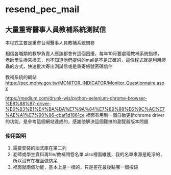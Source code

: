 # resend_pec_mail
## 大量重寄醫事人員教補系統測試信

本程式主要是重寄台灣醫事人員教補系統問卷

相信各職類的教學負責人應該都會有這個困擾，每年10月要處理教補系統指標，老師學生換來換去，也不知道他們提供的mail是不是正確的，這個程式就是利用爬蟲的方式，快速批次寄出測試信或是重寄帳號密碼信件

教補系統的網站
https://pec.mohw.gov.tw/MONITOR_INDICATOR/Monitor_Questionnaire.aspx

https://medium.com/drunk-wis/python-selenium-chrome-browser-%E8%88%87-driver-%E6%83%B1%E4%BA%BA%E7%9A%84%E7%89%88%E6%9C%AC%E7%AE%A1%E7%90%86-cbaf1d1861ce
裡面有用到一個自動更新chrome driver的功能，是參考這個網站達成的，感謝他解決這個難搞的瀏覽器版本問題

### 使用說明
1. 需要安裝的函式庫在第二列
2. 老師或學生資料再file/教補問卷名單.xlsx裡面維護，我的名單來源是乾淨的，所以沒有在裡面做防呆
3. 裡面就兩個功能，基本上是一樣的，只是差在最後點哪一個按鈕
